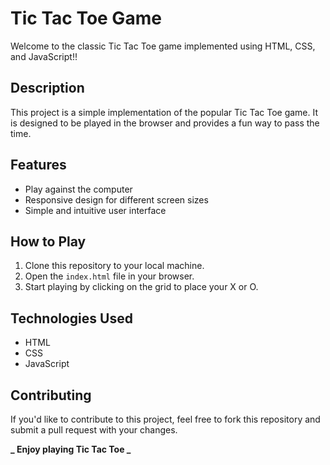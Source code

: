 # Tic Tac Toe Game

Welcome to the classic Tic Tac Toe game implemented using HTML, CSS, and JavaScript!!

## Description

This project is a simple implementation of the popular Tic Tac Toe game. It is designed to be played in the browser and provides a fun way to pass the time.

## Features

- Play against the computer
- Responsive design for different screen sizes
- Simple and intuitive user interface

## How to Play

1. Clone this repository to your local machine.
2. Open the `index.html` file in your browser.
3. Start playing by clicking on the grid to place your X or O.

## Technologies Used

- HTML
- CSS
- JavaScript

## Contributing

If you'd like to contribute to this project, feel free to fork this repository and submit a pull request with your changes.

**_ Enjoy playing Tic Tac Toe _**
